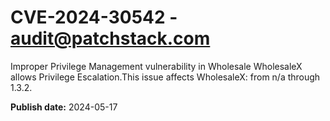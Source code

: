 # CVE-2024-30542 - audit@patchstack.com

Improper Privilege Management vulnerability in Wholesale WholesaleX allows Privilege Escalation.This issue affects WholesaleX: from n/a through 1.3.2.

**Publish date:** 2024-05-17
